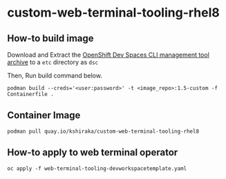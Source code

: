# custom-web-terminal-tooling-rhel8

## How-to build image

Download and Extract the [OpenShift Dev Spaces CLI management tool archive](https://developers.redhat.com/products/openshift-dev-spaces/download) to a `etc` directory as `dsc`

Then, Run build command below.

```
podman build --creds='<user:password>' -t <image_repo>:1.5-custom -f Containerfile .
```

## Container Image

```
podman pull quay.io/kshiraka/custom-web-terminal-tooling-rhel8
```

## How-to apply to web terminal operator

```
oc apply -f web-terminal-tooling-devworkspacetemplate.yaml
```
